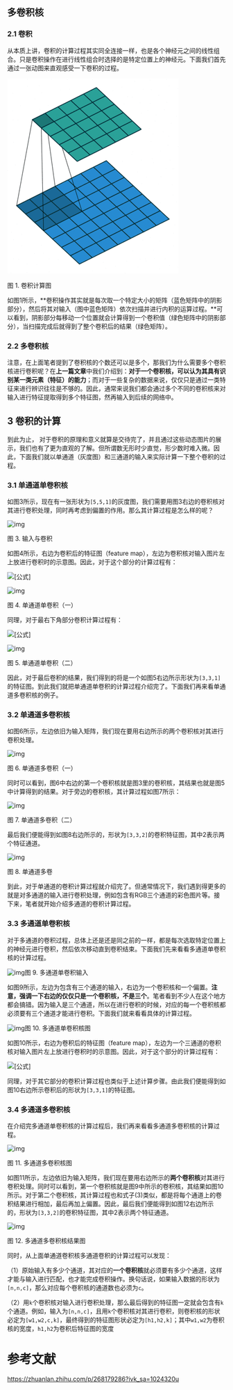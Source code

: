 ## **多卷积核**

### **2.1 卷积**

从本质上讲，卷积的计算过程其实同全连接一样，也是各个神经元之间的线性组合。只是卷积操作在进行线性组合时选择的是特定位置上的神经元。下面我们首先通过一张动图来直观感受一下卷积的过程。

![img](imgs/v2-5efbada1d4bb599e6195ce819aa7ebd9_b.webp)



图 1. 卷积计算图

如图1所示，**卷积操作其实就是每次取一个特定大小的矩阵（蓝色矩阵中的阴影部分），然后将其对输入（图中蓝色矩阵）依次扫描并进行内积的运算过程。**可以看到，阴影部分每移动一个位置就会计算得到一个卷积值（绿色矩阵中的阴影部分），当扫描完成后就得到了整个卷积后的结果（绿色矩阵）。

### **2.2 多卷积核**

注意，在上面笔者提到了卷积核的个数还可以是多个，那我们为什么需要多个卷积核进行卷积呢？在**上一篇文章**中我们介绍到：**对于一个卷积核，可以认为其具有识别某一类元素（特征）的能力**；而对于一些复杂的数据来说，仅仅只是通过一类特征来进行辨识往往是不够的。因此，通常来说我们都会通过多个不同的卷积核来对输入进行特征提取得到多个特征图，然再输入到后续的网络中。

## **3 卷积的计算**

到此为止， 对于卷积的原理和意义就算是交待完了，并且通过这些动态图片的展示，我们也有了更为直观的了解。但所谓数无形时少直觉，形少数时难入微。因此，下面我们就以单通道（灰度图）和三通道的输入来实际计算一下整个卷积的过程。

### **3.1 单通道单卷积核**

如图3所示，现在有一张形状为`[5,5,1]`的灰度图，我们需要用图3右边的卷积核对其进行卷积处理，同时再考虑到偏置的作用。那么其计算过程是怎么样的呢？

![img](/home/chenli/formal_work/learn_note/%E7%A0%94%E7%A9%B6%E6%96%B9%E5%90%91/%E5%9F%BA%E7%A1%80%E7%AE%97%E5%AD%90/imgs/v2-41ea774397ab503144f2e410e3b91846_1440w.jpg)

图 3. 输入与卷积

如图4所示，右边为卷积后的特征图（feature map），左边为卷积核对输入图片左上放进行卷积时的示意图。因此，对于这个部分的计算过程有：

![[公式]](https://www.zhihu.com/equation?tex=%5Cunderbrace%7B1%5Ccdot0%2B2%5Ccdot0%2B0%5Ccdot1-1%5Ccdot0%2B1%5Ccdot1%2B0%5Ccdot1%2B2%5Ccdot1-1%5Ccdot0-2%5Ccdot1%7D_%7Bkernel%7D%5Cunderbrace%7B%5C%3B%5C%3B%2B1%5C%3B%5C%3B%7D_%7Bbias%7D%3D2%5C%3B%5C%3B%5C%3B%5C%3B%5C%3B%5C%3B%5C%3B%5C%3B%5C%3B%5C%3B%5C%3B%281%29+%5C%5C)

![img](/home/chenli/formal_work/learn_note/%E7%A0%94%E7%A9%B6%E6%96%B9%E5%90%91/%E5%9F%BA%E7%A1%80%E7%AE%97%E5%AD%90/imgs/v2-f3cbc9092253d32f9faef27431094794_1440w.jpg)

图 4. 单通道单卷积（一）

同理，对于最右下角部分卷积计算过程有：

![[公式]](https://www.zhihu.com/equation?tex=2%5Ccdot0%2B1%5Ccdot0%2B0%5Ccdot1%2B0%5Ccdot0%2B0%5Ccdot1%2B0%5Ccdot1-1%5Ccdot1%2B0%5Ccdot0-0%5Ccdot1%2B1%3D0%5C%3B%5C%3B%5C%3B%5C%3B%5C%3B%5C%3B%5C%3B%5C%3B%5C%3B%5C%3B%5C%3B%282%29+%5C%5C)

![img](/home/chenli/formal_work/learn_note/%E7%A0%94%E7%A9%B6%E6%96%B9%E5%90%91/%E5%9F%BA%E7%A1%80%E7%AE%97%E5%AD%90/imgs/v2-34b0159c662de8c287e47afa4e05351b_1440w.jpg)

图 5. 单通道单卷积（二）

因此，对于最后卷积的结果，我们得到的将是一个如图5右边所示形状为`[3,3,1]`的特征图。到此我们就把单通道单卷积的计算过程介绍完了。下面我们再来看单通道多卷积核的例子。

### **3.2 单通道多卷积核**

如图6所示，左边依旧为输入矩阵，我们现在要用右边所示的两个卷积核对其进行卷积处理。

![img](/home/chenli/formal_work/learn_note/%E7%A0%94%E7%A9%B6%E6%96%B9%E5%90%91/%E5%9F%BA%E7%A1%80%E7%AE%97%E5%AD%90/imgs/v2-28512602aa1cc0d5cbbd3728f1b71bd0_1440w.jpg)

图 6. 单通道多卷积（一）

同时可以看到，图6中右边的第一个卷积核就是图3里的卷积核，其结果也就是图5中计算得到的结果。对于旁边的卷积核，其计算过程如图7所示：

![img](/home/chenli/formal_work/learn_note/%E7%A0%94%E7%A9%B6%E6%96%B9%E5%90%91/%E5%9F%BA%E7%A1%80%E7%AE%97%E5%AD%90/imgs/v2-8d78e0ca38adc64c36aa4a8bb4c605b0_1440w.jpg)

图 7. 单通道多卷积（二）

最后我们便能得到如图8右边所示的，形状为`[3,3,2]`的卷积特征图，其中2表示两个特征通道。

![img](/home/chenli/formal_work/learn_note/%E7%A0%94%E7%A9%B6%E6%96%B9%E5%90%91/%E5%9F%BA%E7%A1%80%E7%AE%97%E5%AD%90/imgs/v2-867e4addafd9d5146d7be731cd94a8d5_1440w.jpg)

图 8. 单通道多卷

到此，对于单通道的卷积计算过程就介绍完了。但通常情况下，我们遇到得更多的就是对多通道的输入进行卷积处理，例如包含有RGB三个通道的彩色图片等。接下来，笔者就开始介绍多通道的卷积计算过程。

### **3.3 多通道单卷积核**

对于多通道的卷积过程，总体上还是还是同之前的一样，都是每次选取特定位置上的神经元进行卷积，然后依次移动直到卷积结束。下面我们先来看看多通道单卷积核的计算过程。

![img](/home/chenli/formal_work/learn_note/%E7%A0%94%E7%A9%B6%E6%96%B9%E5%90%91/%E5%9F%BA%E7%A1%80%E7%AE%97%E5%AD%90/imgs/v2-74b6e3cb4f6f1714e05325c068ece3e6_1440w.jpg)图 9. 多通道单卷积输入

如图9所示，左边为包含有三个通道的输入，右边为一个卷积核和一个偏置。**注意，强调一下右边的仅仅只是一个卷积核，不是三个**。笔者看到不少人在这个地方都会搞错。因为输入是三个通道，所以在进行卷积的时候，对应的每一个卷积核都必须要有三个通道才能进行卷积。下面我们就来看看具体的计算过程。

![img](/home/chenli/formal_work/learn_note/%E7%A0%94%E7%A9%B6%E6%96%B9%E5%90%91/%E5%9F%BA%E7%A1%80%E7%AE%97%E5%AD%90/imgs/v2-b9b793a795f06aa1830a784ad82ccf14_1440w.jpg)图 10. 多通道单卷积核图

如图10所示，右边为卷积后的特征图（feature map），左边为一个三通道的卷积核对输入图片左上放进行卷积时的示意图。因此，对于这个部分的计算过程有：

![[公式]](https://www.zhihu.com/equation?tex=%5Cbegin%7Baligned%7D+%26%5Cunderbrace%7B%280%5Ccdot2%2B2%5Ccdot0%2B0%5Ccdot0%2B0%5Ccdot1%2B2%5Ccdot0%2B0%5Ccdot1%2B2%5Ccdot0%2B1%5Ccdot3%2B2%5Ccdot0%29%7D_%7Bchannel+%5C%3B1%7D%5C%5C+%2B%26+%5Cunderbrace%7B%280%5Ccdot1%2B0%5Ccdot0%2B0%5Ccdot1%2B1%5Ccdot0%2B0%5Ccdot0%2B0%5Ccdot0%2B1%5Ccdot1%2B0%5Ccdot1%2B0%5Ccdot1%29%7D_%7Bchannel%5C%3B2%7D%5C%5C+%2B%26+%5Cunderbrace%7B%281%5Ccdot0%2B1%5Ccdot0%2B0%5Ccdot1%2B0%5Ccdot1%2B1%5Ccdot1%2B0%5Ccdot1%2B0%5Ccdot1%2B1%5Ccdot1%2B1%5Ccdot0%29%7D_%7Bchannel+3%7D%5C%5C+%2B%26%5Cunderbrace%7B%5C%3B%5C%3B1%5C%3B%5C%3B%7D_%7B%5C%3B%5C%3Bbias%5C%3B%5C%3B%7D%5C%5C+%3D%263%2B1%2B2%2B1%3D7+%5Cend%7Baligned%7D%5C%3B%5C%3B%5C%3B%5C%3B%5C%3B%5C%3B%5C%3B%5C%3B%5C%3B%5C%3B%5C%3B%283%29+%5C%5C)

同理，对于其它部分的卷积计算过程也类似于上述计算步骤。由此我们便能得到如图10右边所示卷积后的形状为`[3,3,1]`的特征图。

### **3.4 多通道多卷积核**

在介绍完多通道单卷积核的计算过程后，我们再来看看多通道多卷积核的计算过程。

![img](/home/chenli/formal_work/learn_note/%E7%A0%94%E7%A9%B6%E6%96%B9%E5%90%91/%E5%9F%BA%E7%A1%80%E7%AE%97%E5%AD%90/imgs/v2-a49ca8fccf9423b68350a2948c58df69_1440w.jpg)

图 11. 多通道多卷积核图

如图11所示，左边依旧为输入矩阵，我们现在要用右边所示的**两个卷积核**对其进行卷积处理。同时可以看到，第一个卷积核就是图9中所示的卷积核，其结果如图10所示。对于第二个卷积核，其计算过程也和式子(3)类似，都是将每个通道上的卷积结果进行相加，最后再加上偏置。因此，最后我们便能得到如图12右边所示的，形状为`[3,3,2]`的卷积特征图，其中2表示两个特征通道。

![img](/home/chenli/formal_work/learn_note/%E7%A0%94%E7%A9%B6%E6%96%B9%E5%90%91/%E5%9F%BA%E7%A1%80%E7%AE%97%E5%AD%90/imgs/v2-1ba1b27de724a353656802d32d41c891_1440w.jpg)

图 12. 多通道多卷积核结果图

同时，从上面单通道卷积核多通道卷积的计算过程可以发现：

（1）原始输入有多少个通道，其对应的**一个卷积核**就必须要有多少个通道，这样才能与输入进行匹配，也才能完成卷积操作。换句话说，如果输入数据的形状为`[n,n,c]`，那么对应每个卷积核的通道数也必须为`c`。

（2）用`k`个卷积核对输入进行卷积处理，那么最后得到的特征图一定就会包含有`k`个通道。例如，输入为`[n,n,c]`，且用`k`个卷积核对其进行卷积，则卷积核的形状必定为`[w1,w2,c,k]`，最终得到的特征图形状必定为`[h1,h2,k]`；其中`w1,w2`为卷积核的宽度，`h1,h2`为卷积后特征图的宽度

# 参考文献 #

https://zhuanlan.zhihu.com/p/268179286?ivk_sa=1024320u